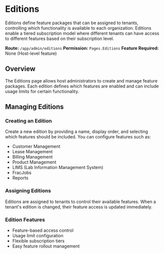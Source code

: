 # Editions

Editions define feature packages that can be assigned to tenants, controlling which functionality is available to each organization. Editions enable a tiered subscription model where different tenants can have access to different features based on their subscription level.

**Route:** `/app/admin/editions`
**Permission:** `Pages.Editions`
**Feature Required:** None (Host-level feature)

## Overview

The Editions page allows host administrators to create and manage feature packages. Each edition defines which features are enabled and can include usage limits for certain functionality.

## Managing Editions

### Creating an Edition
Create a new edition by providing a name, display order, and selecting which features should be included. You can configure features such as:
* Customer Management
* Lease Management  
* Billing Management
* Product Management
* LIMS (Lab Information Management System)
* FracJobs
* Reports

### Assigning Editions
Editions are assigned to tenants to control their available features. When a tenant's edition is changed, their feature access is updated immediately.

### Edition Features
* Feature-based access control
* Usage limit configuration
* Flexible subscription tiers
* Easy feature rollout management

